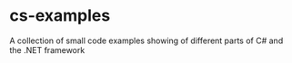 cs-examples
===========

A collection of small code examples showing of different parts of C# and the .NET framework